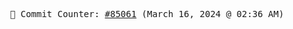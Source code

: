 <p align="center">
    <samp>
        📮 Commit Counter: <a href="https://github.com/Javascript-void0/Javascript-void0/commits/main">#85061</a> (March 16, 2024 @ 02:36 AM)
    </samp>
</p>